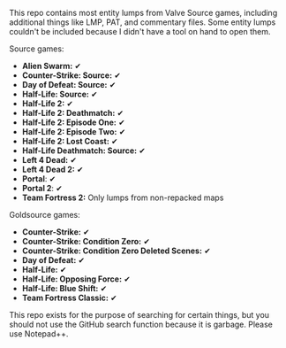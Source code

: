 This repo contains most entity lumps from Valve Source games, including additional things like LMP, PAT, and commentary files. Some entity lumps couldn't be included because I didn't have a tool on hand to open them.

Source games:

* **Alien Swarm:** ✔
* **Counter-Strike: Source:** ✔
* **Day of Defeat: Source:** ✔
* **Half-Life: Source:** ✔
* **Half-Life 2:** ✔
* **Half-Life 2: Deathmatch:** ✔
* **Half-Life 2: Episode One:** ✔
* **Half-Life 2: Episode Two:** ✔
* **Half-Life 2: Lost Coast:** ✔
* **Half-Life Deathmatch: Source:** ✔
* **Left 4 Dead:** ✔
* **Left 4 Dead 2:** ✔
* **Portal**: ✔
* **Portal 2**: ✔
* **Team Fortress 2:** Only lumps from non-repacked maps

Goldsource games:

* **Counter-Strike:** ✔
* **Counter-Strike: Condition Zero:** ✔
* **Counter-Strike: Condition Zero Deleted Scenes:** ✔
* **Day of Defeat:** ✔
* **Half-Life:** ✔
* **Half-Life: Opposing Force:** ✔
* **Half-Life: Blue Shift:** ✔
* **Team Fortress Classic:** ✔

This repo exists for the purpose of searching for certain things, but you should not use the GitHub search function because it is garbage. Please use Notepad++.
